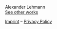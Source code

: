 Alexander Lehmann<br />
[See other works](/)

<div class='smaller'>

[Imprint](impressum.md) – [Privacy Policy](datenschutz.md)

</div>
